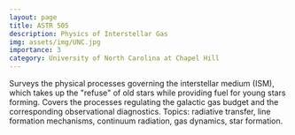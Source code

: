 ```yaml
---
layout: page
title: ASTR 505
description: Physics of Interstellar Gas
img: assets/img/UNC.jpg
importance: 3
category: University of North Carolina at Chapel Hill
---
```


Surveys the physical processes governing the interstellar medium (ISM), which takes up the "refuse" of old stars while providing fuel for young stars forming. Covers the processes regulating the galactic gas budget and the corresponding observational diagnostics. Topics: radiative transfer, line formation mechanisms, continuum radiation, gas dynamics, star formation.